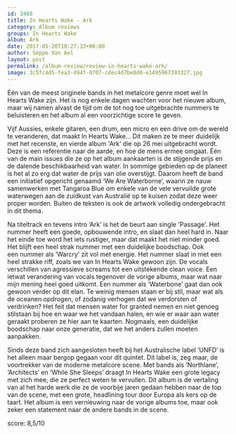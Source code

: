 ```yaml
---
id: 2488
title: In Hearts Wake - Ark
category: Album reviews
groups: In Hearts Wake
album: Ark
date: 2017-05-28T10:27:33+00:00
author: Seppe Van Ael
layout: post
permalink: /album-review/review-in-hearts-wake-ark/
image: 3c5fc4d5-fea3-494f-8707-cdec4d7be8d0-e1495967393327.jpg
---
```

Één van de meest originele bands in het metalcore genre moet wel In Hearts Wake zijn. Het is nog enkele dagen wachten voor het nieuwe album, maar wij namen alvast de tijd om de tot nog toe uitgebrachte nummers te beluisteren en het album al een voorzichtige score te geven.
  
Vijf Aussies, enkele gitaren, een drum, een micro en een drive om de wereld te veranderen, dat maakt In Hearts Wake&#8230; Dit maken ze te meer duidelijk met het recenste, en vierde album 'Ark' die op 26 mei uitgebracht wordt. Deze is een referentie naar de aarde, en hoe de mens ermee omgaat. Één van de main issues die ze op het album aankaarten is de stijgende prijs en de dalende beschikbaarheid van water. In sommige gebieden op de planeet is het al zo erg dat water de prijs van olie overstijgt. Daarom heeft de band een initiatief opgericht genaamd ‘We Are Waterborne’, waarin ze nauw samenwerken met Tangaroa Blue om enkele van de vele vervuilde grote waterwegen aan de zuidkust van Australië op te kuisen zodat deze weer proper worden. Buiten de teksten is ook de artwork volledig ondergebracht in dit thema.
  
Na titeltrack en tevens intro ‘Ark’ is het de beurt aan single 'Passage'. Het nummer heeft een goede, opbouwende intro, en slaat dan heel hard in. Naar het einde toe word het iets rustiger, maar dat maakt het niet minder goed. Het blijft een heel strak nummer met een duidelijke boodschap. Ook een nummer als ‘Warcry’ zit vol met energie. Het nummer slaat in met een heel strakke riff, zoals we van In Hearts Wake gewoon zijn. De vocals verschillen van agressieve screams tot een uitstekende clean voice. Een ietwat verandering van vocals tegenover de vorige albums, maar wat naar mijn mening heel goed uitkomt. Een nummer als ‘Waterbone’ gaat dan ook gewoon verder op dit elan. Te weinig mensen staan er bij stil, maar wat als de oceanen opdrogen, of zodanig verhogen dat we verdorsten of verdrinken? Het feit dat mensen water for granted nemen en niet genoeg stilstaan bij hoe en waar we het vandaan halen, en wie er waar aan water geraakt proberen ze hier aan te kaarten. Nogmaals, een duidelijke boodschap naar onze generatie, dat we het anders zullen moeten aanpakken.

Sinds deze band zich aangesloten heeft bij het Australische label ‘UNFD’ is het alleen maar bergop gegaan voor dit quintet. Dit label is, zeg maar, de voortrekker van de moderne metalcore scene. Met bands als ‘Northlane’, ‘Architects’ en ‘While She Sleeps’ draagt In Hearts Wake een grote legacy met zich mee, die ze perfect weten te vervullen. Dit album is de vertaling van al het harde werk die ze de voorbije jaren gedaan hebben naar de top van de scene, met een grote, headlining tour door Europa als kers op de taart. Het album is een vernieuwing naar de vorige albums toe, maar ook zeker een statement naar de andere bands in de scene.

score: 8,5/10

&nbsp;